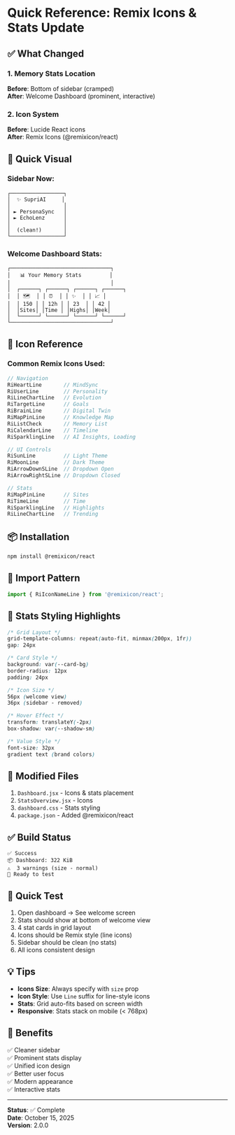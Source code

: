 # Quick Reference: Remix Icons & Stats Update

## ✅ What Changed

### 1. **Memory Stats Location** 
**Before**: Bottom of sidebar (cramped)  
**After**: Welcome Dashboard (prominent, interactive)

### 2. **Icon System**
**Before**: Lucide React icons  
**After**: Remix Icons (@remixicon/react)

## 🎯 Quick Visual

### Sidebar Now:
```
┌─────────────────┐
│  ✨ SupriAI     │
│                 │
│ ► PersonaSync   │
│ ► EchoLenz      │
│                 │
│  (clean!)       │
└─────────────────┘
```

### Welcome Dashboard Stats:
```
┌────────────────────────────────┐
│   📊 Your Memory Stats         │
│                                │
│  ┌──────┐ ┌──────┐ ┌──────┐ ┌──────┐
│  │ 🗺️  │ │ ⏰  │ │ ✨  │ │ 📈 │
│  │ 150 │ │ 12h │ │ 23  │ │ 42 │
│  │Sites│ │Time │ │Highs│ │Week│
│  └──────┘ └──────┘ └──────┘ └──────┘
└────────────────────────────────┘
```

## 🎨 Icon Reference

### Common Remix Icons Used:

```javascript
// Navigation
RiHeartLine       // MindSync
RiUserLine        // Personality
RiLineChartLine   // Evolution
RiTargetLine      // Goals
RiBrainLine       // Digital Twin
RiMapPinLine      // Knowledge Map
RiListCheck       // Memory List
RiCalendarLine    // Timeline
RiSparklingLine   // AI Insights, Loading

// UI Controls
RiSunLine         // Light Theme
RiMoonLine        // Dark Theme
RiArrowDownSLine  // Dropdown Open
RiArrowRightSLine // Dropdown Closed

// Stats
RiMapPinLine      // Sites
RiTimeLine        // Time
RiSparklingLine   // Highlights
RiLineChartLine   // Trending
```

## 📦 Installation

```bash
npm install @remixicon/react
```

## 🎯 Import Pattern

```javascript
import { RiIconNameLine } from '@remixicon/react';
```

## 🎨 Stats Styling Highlights

```css
/* Grid Layout */
grid-template-columns: repeat(auto-fit, minmax(200px, 1fr))
gap: 24px

/* Card Style */
background: var(--card-bg)
border-radius: 12px
padding: 24px

/* Icon Size */
56px (welcome view)
36px (sidebar - removed)

/* Hover Effect */
transform: translateY(-2px)
box-shadow: var(--shadow-sm)

/* Value Style */
font-size: 32px
gradient text (brand colors)
```

## 📁 Modified Files

1. `Dashboard.jsx` - Icons & stats placement
2. `StatsOverview.jsx` - Icons
3. `dashboard.css` - Stats styling
4. `package.json` - Added @remixicon/react

## ✅ Build Status

```
✅ Success
📦 Dashboard: 322 KiB
⚠️  3 warnings (size - normal)
🚀 Ready to test
```

## 🧪 Quick Test

1. Open dashboard → See welcome screen
2. Stats should show at bottom of welcome view
3. 4 stat cards in grid layout
4. Icons should be Remix style (line icons)
5. Sidebar should be clean (no stats)
6. All icons consistent design

## 💡 Tips

- **Icons Size**: Always specify with `size` prop
- **Icon Style**: Use `Line` suffix for line-style icons
- **Stats**: Grid auto-fits based on screen width
- **Responsive**: Stats stack on mobile (< 768px)

## 🎯 Benefits

✅ Cleaner sidebar  
✅ Prominent stats display  
✅ Unified icon design  
✅ Better user focus  
✅ Modern appearance  
✅ Interactive stats  

---

**Status**: ✅ Complete  
**Date**: October 15, 2025  
**Version**: 2.0.0
